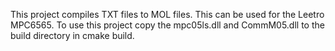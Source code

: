 This project compiles TXT files to MOL files. This can be used for the Leetro MPC6565. To use this project copy the mpc05ls.dll and CommM05.dll to the build directory in cmake build.